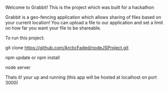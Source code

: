 Welcome to Grabbit! This is the project which was built for a hackathon

Grabbit is a geo-fencing application which allows sharing of files based on your current location! You can upload a file to our application and set a limit on how far you want your file to be shareable.

To run this project:

git clone https://github.com/ArcticFaded/nodeJSProject.git

npm update or npm install

node server

Thats it! your up and running (this app will be hosted at localhost on port 3000)
